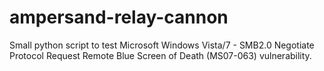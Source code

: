 # ampersand-relay-cannon
Small python script to test Microsoft Windows Vista/7 - SMB2.0 Negotiate Protocol Request Remote Blue Screen of Death (MS07-063) vulnerability.
